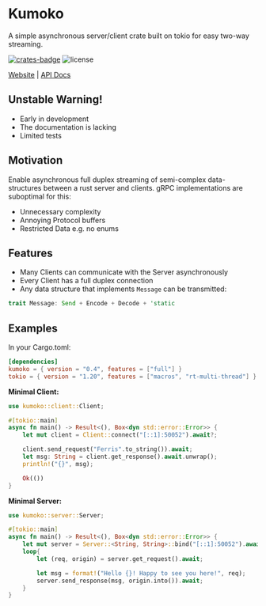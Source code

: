 # Kumoko

A simple asynchronous server/client crate built 
on tokio for easy two-way streaming.

[![crates-badge]][crates-url]
![license][mit-badge]

[crates-badge]: https://img.shields.io/crates/v/kumoko
[crates-url]: https://crates.io/crates/kumoko
[mit-badge]: https://img.shields.io/crates/l/kumoko

[Website](https://www.youtube.com/watch?v=dQw4w9WgXcQ) |
[API Docs](https://docs.rs/kumoko/)

## Unstable Warning!
* Early in development
* The documentation is lacking
* Limited tests

## Motivation
Enable asynchronous full duplex streaming of semi-complex data-structures
between a rust server and clients. gRPC implementations are suboptimal for this:

* Unnecessary complexity
* Annoying Protocol buffers
* Restricted Data e.g. no enums

## Features
* Many Clients can communicate with the Server asynchronously
* Every Client has a full duplex connection
* Any data structure that implements `Message` can be transmitted:
```rust
trait Message: Send + Encode + Decode + 'static
```

## Examples

In your Cargo.toml: 
```toml
[dependencies]
kumoko = { version = "0.4", features = ["full"] }
tokio = { version = "1.20", features = ["macros", "rt-multi-thread"] }
```

**Minimal Client:**
```rust
use kumoko::client::Client;

#[tokio::main]
async fn main() -> Result<(), Box<dyn std::error::Error>> {
    let mut client = Client::connect("[::1]:50052").await?;

    client.send_request("Ferris".to_string()).await;
    let msg: String = client.get_response().await.unwrap();
    println!("{}", msg);

    Ok(())
}
```

**Minimal Server:**
```rust
use kumoko::server::Server;

#[tokio::main]
async fn main() -> Result<(), Box<dyn std::error::Error>> {
    let mut server = Server::<String, String>::bind("[::1]:50052").await?;
    loop{
        let (req, origin) = server.get_request().await;

        let msg = format!("Hello {}! Happy to see you here!", req);
        server.send_response(msg, origin.into()).await;
    }
}
```